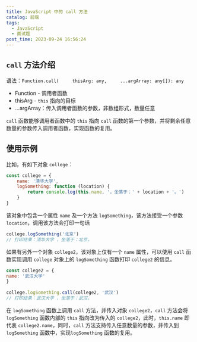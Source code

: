 ```yaml
---
title: JavaScript 中的 call 方法
catalog: 前端
tags:
  - JavaScript
  - 面试题
post_time: 2023-09-24 16:56:24
---
```


## `call` 方法介绍

语法：`Function.call(     thisArg: any,     ...argArray: any[]): any`

- Function - 调用者函数
- thisArg - `this` 指向的目标
- ...argArray：传入调用者函数的参数，非数组形式，数量任意


`call` 函数能够调用者函数中的 `this` 指向 `call` 函数的第一个参数，并将剩余任意数量的参数传入调用者函数，实现函数的复用。

## 使用示例

比如，有如下对象 `college`：
```javascript
const college = {  
	name: '清华大学',  
	logSomething: function (location) {  
		return console.log(this.name, '，坐落于：' + location + '。')  
	}  
}
```
该对象中包含一个属性 `name` 及一个方法 `logSomething`，该方法接受一个参数 `location`，调用该方法会打印一句话
```javascript
college.logSomething('北京')
// 打印结果：清华大学 ，坐落于：北京。
```

如果有另外一个对象 `college2`，该对象上仅有一个 `name` 属性，可以使用 `call` 函数实现调用 `college` 对象上的 `logSomething` 函数打印 `college2` 的信息。
```javascript
const college2 = {  
name: '武汉大学'  
}  
  
college.logSomething.call(college2, '武汉')
// 打印结果：武汉大学 ，坐落于：武汉。
```
在  `logSomething` 函数上调用 `call` 方法，并传入对象 `college2`，`call` 方法会将 `logSomething` 函数内部的 `this` 指向改为传入的 `college2`，此时，`this.name` 即代表 `college2.name`，同时，`call` 方法支持传入任意数量的参数，并传入到`logSomething` 函数中，实现`logSomething` 函数的复用。